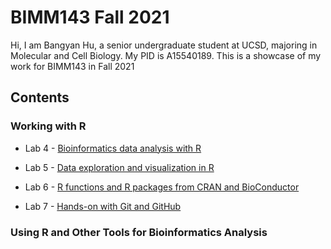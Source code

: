 # BIMM143 Fall 2021
Hi, I am Bangyan Hu, a senior undergraduate student at UCSD, majoring in Molecular and Cell Biology. My PID is A15540189.
This is a showcase of my work for BIMM143 in Fall 2021

## Contents

### Working with R

- Lab 4 - [Bioinformatics data analysis with R](https://github.com/Ericliangliang/bimm143/tree/main/class%204)

- Lab 5 - [Data exploration and visualization in R](https://github.com/Ericliangliang/bimm143/tree/main/Class%205)

- Lab 6 - [R functions and R packages from CRAN and BioConductor](https://github.com/Ericliangliang/bimm143/tree/main/Class%206)

- Lab 7 - [Hands-on with Git and GitHub](https://github.com/Ericliangliang/bimm143/tree/main/Class%207)

### Using R and Other Tools for Bioinformatics Analysis


